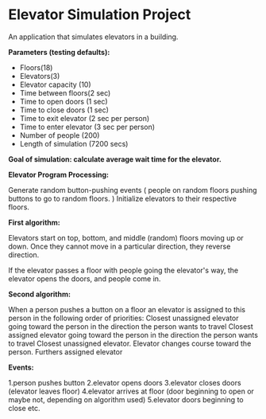 # Elevator Simulation Project

An application that simulates elevators in a building.

<b>Parameters (testing defaults):</b>
- Floors(18)
- Elevators(3)
- Elevator capacity (10)
- Time between floors(2 sec)
- Time to open doors (1 sec)
- Time to close doors (1 sec)
- Time to exit elevator (2 sec per person)
- Time to enter elevator (3 sec per person)
- Number of people (200)
- Length of simulation (7200 secs)

<b>Goal of simulation: calculate average wait time for the elevator.</b>

<b>Elevator Program Processing:</b>

Generate random button-pushing events ( people on random floors pushing buttons to go to random floors. )
Initialize elevators to their respective floors. 

<b>First algorithm:</b>

Elevators start on top, bottom, and middle (random) floors moving up or down. Once they cannot move in a particular direction, they reverse direction.

If the elevator passes a floor with people going the elevator's way, the elevator opens the doors, and people come in.

<b>Second algorithm:</b>

When a person pushes a button on a floor an elevator is assigned to this person in the following order of priorities:
Closest unassigned elevator going toward the person in the direction the person wants to travel
Closest assigned elevator going toward the person in the direction the person wants to travel
Closest unassigned elevator. Elevator changes course toward the person.
Furthers assigned elevator

<b>Events:</b>

1.person pushes button
2.elevator opens doors
3.elevator closes doors (elevator leaves floor)
4.elevator arrives at floor (door beginning to open or maybe not, depending on algorithm used)
5.elevator doors beginning to close
etc.
